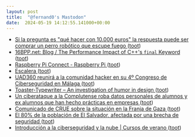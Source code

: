 ```yaml
---
layout: post
title:  "@fernand0's Mastodon"
date:  2024-05-19 14:12:55.141000+00:00
---
```

*  [Si la pregunta es "qué hacer con 10.000 euros" la respuesta puede ser comprar un perro robótico que escupe fuego ](https://www.xataka.com/robotica-e-ia/pregunta-que-hacer-10-000-euros-respuesta-puede-ser-comprar-perro-robotico-que-escupe-fueg) ([toot](https://mastodon.social/@fernand0/112468162978903400))
*  [16BPP.net: Blog / The Performance Impact of C++'s `final` Keyword ](https://16bpp.net/blog/post/the-performance-impact-of-cpp-final-keyword) ([toot](https://mastodon.social/@fernand0/112467914794248026))
*  [Raspberry Pi Connect - Raspberry Pi   ](https://www.raspberrypi.com/news/raspberry-pi-connect/) ([toot](https://mastodon.social/@fernand0/112467769872391071))
*  [Escalera ](https://www.flickr.com/photos/fernand0/53683140567) ([toot](https://mastodon.social/@fernand0/112467732508735694))
*  [UAD360 reunirá a la comunidad hacker en su 4º Congreso de Ciberseguridad en Málaga ](https://unaaldia.hispasec.com/2024/05/uad360-reunira-a-la-comunidad-hacker-en-su-4o-congreso-de-ciberseguridad-en-malaga.htm) ([toot](https://mastodon.social/@fernand0/112467545448490652))
*  [Toaster-Typewriter – An investigation of humor in design ](https://www.creativeapplications.net/objects/toaster-typewriter-an-investigation-of-humor-in-design) ([toot](https://mastodon.social/@fernand0/112467194284782316))
*  [Un ciberataque a la Complutense roba datos personales de alumnos y ex alumnos que han hecho prácticas en empresas ](https://www.eldiario.es/tecnologia/ciberataque-complutense-roba-datos-personales-alumnos-ex-alumnos-han-hecho-practicas-empresas_1_11356786.htm) ([toot](https://mastodon.social/@fernand0/112467107577610584))
*  [Comunicado de CRUE sobre la situación en la Franja de Gaza ](https://www.unizar.es/actualidad/vernoticia_ng.php?id=8292) ([toot](https://mastodon.social/@fernand0/112466794884983482))
*  [El 80% de la población de El Salvador, afectada por una brecha de seguridad ](https://www.escudodigital.com/ciberseguridad/80-poblacion-salvador-afectada-brecha-seguridad_58938_102.htm) ([toot](https://mastodon.social/@fernand0/112466564086372631))
*  [Introducción a la ciberseguridad y la nube \| Cursos de verano ](https://cursosextraordinarios.unizar.es/curso/2024/introduccion-la-ciberseguridad-y-la-nub) ([toot](https://mastodon.social/@fernand0/112465103988095210))
